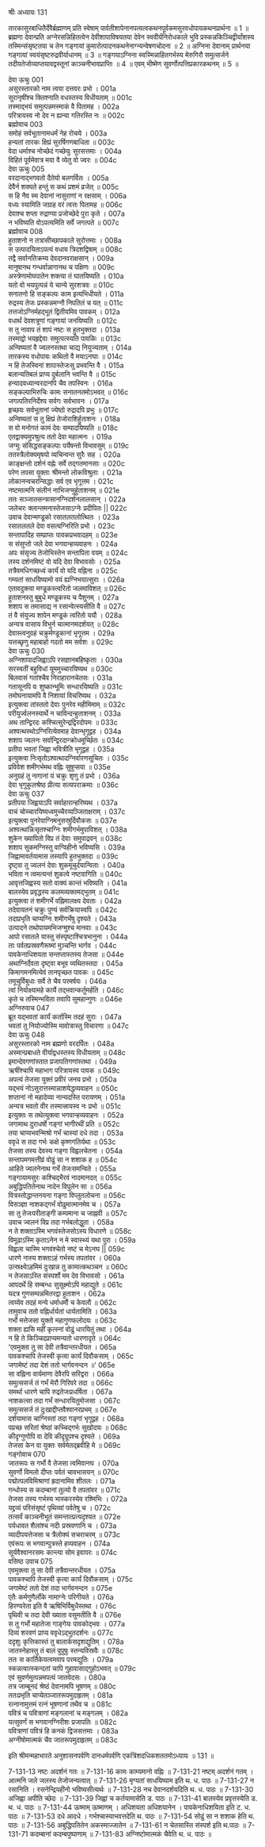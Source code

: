 श्रीः
अध्यायः 131

तारकासुरबाधितैर्देवैर्ब्रह्माणम् प्रति स्वेषाम् पार्वतीशापेनानपत्यत्वकथनपूर्वकमसुरवधोपायकथनप्रार्थना ॥ 1 ॥ ब्रह्मणा देवान्प्रति अग्नेरसन्निहितत्वेन देवीशापाविषयतया देवेन स्ववीर्यनिरोधकाले भुवि प्रस्कन्नकिञ्चिद्वीर्यांशस्य तस्मिन्संसृष्टतया च तेन गङ्गायां कुमारोत्पादनकथनेनाग्न्यन्वेषणचोदना ॥ 2 ॥ अग्निना देवानाम् प्रार्थनया गङ्गायां स्वयंसृष्टरुद्रवीर्याधानम् ॥ 3 ॥ गङ्गयाऽग्निना स्वस्मिन्नाहितगर्भस्य मेरुगिरौ समुत्सर्जने तदीयतेजोव्याप्तयावद्वस्तूनां काञ्चनीभावप्राप्तिः ॥ 4 ॥ एवम् भीष्मेण सुवर्णोत्पत्तिप्रकारकथनम् ॥ 5 ॥
	
देवा ऊचुः 	001  
असुरस्तारको नाम त्वया दत्तवरः प्रभो ।	001a  
सुरानृषींश्च क्लिश्नाति वधस्तस्य विधीयताम् ॥	001c  
तस्माद्भयं समुत्पन्नमस्माकं वै पितामह ।	002a  
परित्रायस्व नो देव न ह्यन्या गतिरस्ति नः ॥	002c  
ब्रह्मोवाच 	003  
समोहं सर्वभूतानामधर्मं नेह रोचये ।	003a  
हन्यतां तारकः क्षिप्रं सुरर्षिगणबाधिता ॥	003c  
वेदा धर्माश्च नोच्छेदं गच्छेयुः सुरसत्तमाः ।	004a  
विहितं पूर्वमेवात्र मया वै व्येतु वो ज्वरः ॥	004c  
देवा ऊचुः 	005  
वरदानाद्भगवतो दैतेयो बलगर्वितः ।	005a  
देवैर्न शक्यते हन्तुं स कथं प्रशमं व्रजेत् ॥	005c  
स हि नैव स्म देवानां नासुराणां न रक्षसाम् ।	006a  
वध्यः स्यामिति जग्राह वरं त्वत्तः पितामह ॥	006c  
देवाश्च शप्ता रुद्राण्या प्रजोच्छेदे पुरा कृते ।	007a  
न भविष्यति वोऽपत्यमिति सर्वे जगत्पते ॥	007c  
ब्रह्मोवाच 	008  
हुताशनो न तत्रासीच्छापकाले सुरोत्तमाः ।	008a  
स उत्पादयिताऽपत्यं वधाय त्रिदशद्विषाम् ॥	008c  
तद्वै सर्वानतिक्रम्य देवदानवराक्षसान् ।	009a  
मानुषानथ गन्धर्वान्नागानथ च पक्षिणः ॥	009c  
अस्त्रेणामोघपातेन शक्त्या तं घातयिष्यति ।	010a  
यतो वो भयपुत्पन्नं ये चान्ये सुरशत्रवः ॥	010c  
सनातनो हि सङ्कल्पः काम इत्यभिधीयते ।	011a  
रुद्रस्य तेजः प्रस्कन्नमग्नौ निपतितं च यत् ॥	011c  
तत्तजोऽग्निर्महद्भूतं द्वितीयमिव पावकम् ।	012a  
वधार्थं देवशत्रूणां गङ्गायां जनयिष्यति ॥	012c  
स तु नावाप तं शापं नष्टः स हुतभुक्तदा ।	013a  
तस्माद्वो भयहृद्देवाः समुत्पत्स्यति पावकिः ॥	013c  
अन्विष्यतां वै ज्वलनस्तथा चाद्य नियुज्यताम् ।	014a  
तारकस्य वधोपायः कथितो वै मयाऽनघाः ॥	014c  
न हि तेजस्विनां शापास्तेजःसु प्रभवन्ति वै ।	015a  
बलान्यतिबलं प्राप्य दुर्बलानि भवन्ति वै ॥	015c  
हन्यादवध्यान्वरदानपि चैव तपस्विनः ।	016a  
सङ्कल्पाभिरुचिः कामः सनातनतमोऽभवत् ॥	016c  
जगत्पतिरनिर्देश्य सर्वगः सर्वभावनः ।	017a  
हृच्छयः सर्वभूतानां ज्येष्ठो रुद्रादपि प्रभुः ॥	017c  
अन्विष्यतां स तु क्षिप्रं तेजोराशिर्हुताशनः ।	018a  
स वो मनोगतं कामं देवः सम्पादयिष्यति ॥	018c  
एतद्वाक्यमुपश्रुत्य ततो देवा महात्मनः ।	019a  
जग्मुः संसिद्धसङ्कल्पाः पर्येषन्तो विभावसुम् ॥	019c  
ततस्त्रैलोक्यमृषयो व्यचिन्वन्त सुरैः सह ।	020a  
काङ्क्षन्तो दर्शनं वह्नेः सर्वे तद्गतमानसाः ॥	020c  
परेण तपसा युक्ताः श्रीमन्तो लोकविश्रुताः ।	021a  
लोकानन्वचरन्सिद्धाः सर्व एव भृगूत्तम ।	021c  
नष्टमात्मनि संलीनं नाभिजग्मुर्हुताशनम् ॥	021e  
ततः सञ्जातसन्त्रासानग्निदर्शनलालसान् ।	022a  
जलेचरः क्लान्तमनास्तेजसाऽग्नेः प्रदीपितः ||	022c  
उवाच देवान्मण्डूको रसातलतलोत्थितः ।	023a  
रसातलतले देवा वसत्यग्निरिति प्रभो ।	023c  
सन्तापादिह सम्प्राप्तः पावकप्रभवादहम् ॥	023e  
स संसुप्तो जले देवा भगवान्हव्यवाहनः ।	024a  
अपः संसृज्य तेजोभिस्तेन सन्तापिता वयम् ॥	024c  
तस्य दर्शनमिष्टं वो यदि देवा विभावसोः ।	025a  
तत्रैवमधिगच्छध्वं कार्यं वो यदि वह्निना ॥	025c  
गम्यतां साधयिष्यामो वयं ह्यग्निभयात्सुराः ।	026a  
एतावदुक्त्वा मण्डूकस्त्वरितो जलमाविशत् ॥	026c  
हुताशनस्तु बुबुधे मण्डूकस्य च पैशुनम् ।	027a  
शशाप स तमासाद्य न रसान्वेत्स्यसीति वै ॥	027c  
तं वै संयुज्य शापेन मण्डूकं त्वरितो ययौ ।	028a  
अन्यत्र वासाय विभुर्न चात्मानमदर्शयत् ॥	028c  
देवास्त्वनुग्रहं चक्रुर्मण्डूकानां भृगूत्तम ।	029a  
यत्तच्छृणु महाबाहो गदतो मम सर्वशः ॥	029c  
देवा ऊचुः 	030  
अग्निशापादजिह्वाऽपि रसज्ञानबहिष्कृताः ।	030a  
सरस्वतीं बहुविधां यूममुच्चारयिष्यथ ॥	030c  
बिलवासं गतांश्चैव निराहारानचेतसः ।	031a  
गतासूनपि वः शुष्कान्भूमिः सन्धारयिष्यति ॥	031c  
तमोघनायामपि वै निशायां विचरिष्यथ ।	032a  
इत्युक्त्वा तांस्ततो देवाः पुनरेव महीमिमाम् ॥	032c  
परीयुर्ज्वलनस्यार्थे न चाविन्दन्हुताशनम् ।	033a  
अथ तान्द्विरदः कश्चित्सुरेन्द्रद्विरदोपमः ॥	033c  
अश्वत्थस्थोऽग्निरित्येवमाह देवान्भृगूद्वह ।	034a  
शशाप ज्वलनः सर्वान्द्विरदान्क्रोधमूर्च्छितः ॥	034c  
प्रतीपा भवतां जिह्वा भवित्रीति भृगूद्वह ।	035a  
इत्युक्त्वा निःसृतोऽश्वत्थादग्निर्वारणसूचितः ।	035c  
प्रविवेश शमीगर्भमथ वह्निः सुषुप्सया ॥	035e  
अनुग्रहं तु नागानां यं चक्रुः शृणु तं प्रभो ।	036a  
देवा भृगुकुलश्रेष्ठ प्रीत्या सत्यपराक्रमाः ॥	036c  
देवा ऊचुः 	037  
प्रतीपया जिह्वयाऽपि सर्वाहारान्हरिष्यथ ।	037a  
वाचं चोच्चारयिष्यध्वमुच्चैरव्यञ्जिताक्षराम् ।	037c  
इत्युक्त्वा पुनरेवाग्निमनुसस्रुर्दिवौकसः ॥	037e  
अश्वत्थान्निःसृतश्चाग्निः शमीगर्भमुपाविशत् ।	038a  
शुकेन ख्यापितो विप्र तं देवाः समुपाद्रवन् ॥	038c  
शशाप सुकमग्निस्तु वाग्विहीनो भविष्यसि ।	039a  
जिह्वामावर्तयामास तस्यापि हुतभुक्तदा ॥	039c  
दृष्ट्वा तु ज्वलनं देवाः शुकमूचुर्दयान्विताः ।	040a  
भविता न त्वमत्यन्तं शुकत्वे नष्टवागिति ॥	040c  
आवृत्तजिह्वस्य सतो वाक्यं कान्तं भविष्यति ।	041a  
बालस्येव प्रवृद्धस्य कलमव्यक्तमद्भुतम् ॥	041c  
इत्युक्त्वा तं शमीगर्भे वह्निमालक्ष्य देवताः ।	042a  
तदेवायतनं चक्रुः पुण्यं सर्वक्रियास्वपि ॥	042c  
तदाप्रभृति चाप्यग्निः शमीगर्भेषु दृश्यते ।	043a  
उत्पादने तथोपायमभिजग्मुश्च मानवाः ॥	043c  
आपो रसातले यास्तु संस्पृष्टाश्चित्रभानुना ।	044a  
ताः पर्वतप्रस्रवणैरूष्मां मुञ्चन्ति भार्गव ।	044c  
पावकेनाधिशयता सन्तप्तास्तस्य तेजसा ॥	044e  
अथाग्निर्देवता दृष्ट्वा बभूव व्यथितस्तदा ।	045a  
किमागमनमित्येवं तानपृच्छत पावकः ॥	045c  
तमूचुर्विबुधाः सर्वे ते चैव परमर्षयः ।	046a  
त्वां नियोक्ष्यामहे कार्ये तद्भवान्कर्तुमर्हति ।	046c  
कृते च तस्मिन्भविता तवापि सुमहान्गुणः ॥	046e  
अग्निरुवाच 	047  
ब्रूत यद्भवतां कार्यं कर्तास्मि तदहं सुराः ।	047a  
भवतां तु नियोज्योस्मि मावोत्रास्तु विचारणा ॥	047c  
देवा ऊचुः 	048  
असुरस्तारको नाम ब्रह्मणो वरदर्पितः ।	048a  
अस्मान्प्रबाधते वीर्याद्वधस्तस्य विधीयताम् ॥	048c  
इमान्देवगणांस्तात प्रजापतिगणांस्तथा ।	049a  
ऋषींश्चापि महाभाग परित्रायस्व पावक ॥	049c  
अपत्यं तेजसा युक्तं प्रवीरं जनय प्रभो ।	050a  
यद्भयं नोऽसुरात्तस्मान्नाशयेद्धव्यवाहन ॥	050c  
शप्तानां नो महादेव्या नान्यदस्ति परायणम् ।	051a  
अन्यत्र भवतो वीर तस्मात्त्रायस्व नः प्रभो ॥	051c  
इत्युक्तः स तथेत्युक्त्वा भगवान्हव्यवाहनः ।	052a  
जगामाथ दुराधर्षो गङ्गां भागीरथीं प्रति ॥	052c  
तया चाप्यभवन्मिश्रो गर्भं चास्यां दधे तदा ।	053a  
ववृधे स तदा गर्भः कक्षे कृष्णगतिर्यथा ॥	053c  
तेजसा तस्य देवस्य गङ्गा विह्वलचेतना ।	054a  
सन्तापमगमत्तीव्रं वोढुं सा न शशाक ह ॥	054c  
आहिते ज्वलनेनाथ गर्भे तेजःसमन्विते ।	055a  
गङ्गायामसुरः कश्चिद्भैरवं नादमानदत् ॥	055c  
अबुद्धिपतितेनाथ नादेन विपुलेन सा ॥	056a  
वित्रस्तोद्धान्तनयना गङ्गा विप्लुतलोचना ॥	056c  
विसञ्ज्ञा नाशकद्गर्भं वोढुमात्मानमेव च ।	057a  
सा तु तेजःपरीताङ्गी कम्पमाना च जाह्नवी ॥	057c  
उवाच ज्वलनं विप्र तदा गर्भबलोद्धुता ।	058a  
न ते शक्ताऽस्मि भगवंस्तेजसोऽस्य विधारणे ॥	058c  
विमूढाऽस्मि कृताऽनेन न मे स्वास्थ्यं यथा पुरा ।	059a  
विह्वला चास्मि भगवंश्चेतो नष्टं च मेऽनघ ||	059c  
धारणे नास्य शक्ताऽहं गर्भस्य तपतांवर ।	060a  
उत्स्रक्ष्येऽहमिमं दुःखान्न तु कामात्कथञ्चन ॥	060c  
न तेजसाऽस्ति संस्पर्शो मम देव विभावसो ।	061a  
आपदर्थे हि सम्बन्धः सुसूक्ष्मोऽपि महाद्युते ॥	061c  
यदत्र गुणसम्पन्नमितरद्वा हुताशन ।	062a  
त्वय्येव तदहं मन्ये धर्माधर्मौ च केवलौ ॥	062c  
तामुवाच ततो वह्निर्धार्यतां धार्यतामिति ।	063a  
गर्भो मत्तेजसा युक्तो महागुणफलोदयः ॥	063c  
शक्ता ह्यसि महीं कृत्स्नां वोढुं धारयितुं तथा ।	064a  
न हि ते किञ्चिदप्राप्यमन्यतो धारणादृते ॥	064c  
\'एवमुक्ता तु सा देवी तत्रैवान्तरधीयत ।	065a  
पावकश्चापि तेजस्वी कृत्वा कार्यं दिवौकसाम् ।	065c  
जगामेष्टं तदा देशं ततो भार्गवनन्दन ॥\'	065e  
सा वह्निना वार्यमाणा देवैरपि सरिद्वरा ।	066a  
समुत्ससर्ज तं गर्भं मेरौ गिरिवरे तदा ॥	066c  
समर्था धारणे चापि रुद्रतेजःप्रधर्षिता ।	067a  
नाशकत्सा तदा गर्भं सन्धारयितुमोजसा ।	067c  
समुत्ससर्ज तं दुःखाद्दीप्तवैश्वानरप्रभम् ॥	067e  
दर्शयामास चाग्निस्तां तदा गङ्गां भृगूद्वह ।	068a  
पप्रच्छ सरितां श्रेष्ठां कच्चिद्गर्भः सुखोदयः ॥	068c  
कीदृग्गुणोपि वा देवि कीदृग्रूपश्च दृश्यते ।	069a  
तेजसा केन वा युक्तः सर्वमेतद्ब्रवीहि मे ॥	069c  
गङ्गोवाच 	070  
जातरूपः स गर्भो वै तेजसा त्वमिवानघ ।	070a  
सुवर्णो विमलो दीप्तः पर्वतं चावभासयन् ॥	070c  
पद्मोत्पलविमिश्राणां ह्रदानामिव शीतलः ।	071a  
गन्धोस्य स कदम्बानां तुल्यो वै तपतांवर ॥	071c  
तेजसा तस्य गर्भस्य भास्करस्येव रश्मिभिः ।	072a  
यद्द्रव्यं परिसंसृष्टं पृथिव्यां पर्वतेषु च ।	072c  
तत्सर्वं काञ्चनीभूतं समन्तात्प्रत्यदृश्यत ॥	072e  
पर्यधावत शैलांश्च नदीः प्रस्रवणानि च ।	073a  
व्यादीपयत्तेजसा च त्रैलोक्यं सचराचरम् ॥	073c  
एवंरूपः स भगवान्पुत्रस्ते हव्यवाहन ।	074a  
सूर्यवैश्वानरसमः कान्त्या सोम इवापरः ॥	074c  
वसिष्ठ उवाच 	075  
एवमुक्त्वा तु सा देवी तत्रैवान्तरधीयत ।	075a  
पावकश्चापि तेजस्वी कृत्वा कार्यं दिवौकसाम् ।	075c  
जगामेष्टं ततो देशं तदा भार्गवनन्दन ॥	075e  
एतैः कर्मगुणैर्लोके नामाग्नेः परिगीयते ।	076a  
हिरण्यरेता इति वै ऋषिभिर्विबुधैस्तथा ।	076c  
पृथिवी च तदा देवी ख्याता वसुमतीति वै ॥	076e  
स तु गर्भो महातेजा गाङ्गेयः पावकोद्भवः ।	077a  
दिव्यं शरवणं प्राप्य ववृधेऽद्भुतदर्शनः ॥	077c  
ददृशुः कृत्तिकास्तं तु बालार्कसदृशद्युतिम् ।	078a  
जातस्नेहास्तु तं बालं पुपुषुः स्तन्यविस्रवैः ॥	078c  
ततः स कार्तिकेयत्वमवाप परमद्युतिः ।	079a  
स्कन्नत्वात्स्कन्दतां चापि गुहावासाद्गुहोऽभवत् ॥	079c  
एवं सुवर्णमुत्पन्नमपत्यं जातवेदसः ।	080a  
तत्र जाम्बूनदं श्रेष्ठं देवानामपि भूषणम् ॥	080c  
ततःप्रभृति चाप्येतञ्जातरूपमुदाहृतम् ।	081a  
रत्नानामुत्तमं रत्नं भूषणानां तथैव च ॥	081c  
पवित्रं च पवित्राणां मङ्गलानां च मङ्गलम् ।	082a  
यत्सुवर्णं स भगवानग्निरीशः प्रजापतिः ॥	082c  
पवित्राणां पवित्रं हि कनकं द्विजसत्तमाः ।	083a  
अग्नीषोमात्मकं चैव जातरूपमुदाहृतम् ॥ 	083c  

इति श्रीमन्महाभारते अनुशासनपर्वणि दानधर्मपर्वणि एकत्रिंशदधिकशततमोऽध्यायः ॥ 131 ॥

7-131-13 नष्टः अदर्शनं गतः ॥ 7-131-16 कामः काम्यमानो वह्निः ॥ 7-131-21 नष्टम् अदर्शनं गतम् । आत्मनि जले जलस्य तेजोजन्यत्वात् ॥ 7-131-26 मृग्यतां साधयिष्याम इति थ. ध. पाठः ॥ 7-131-27 न रसानिति । रसनेन्द्रियहीनो भविष्यसीत्यर्थः ॥ 7-131-28 नच देवानदर्शयदिति थ. ध. पाठः ॥ 7-131-30 अजिह्वा अपीति च्छेदः ॥ 7-131-39 जिह्वां च कर्तयामासेति ड. पाठः ॥ 7-131-41 बालस्येव प्रवृत्तस्येति ड. थ. ध. पाठः ॥ 7-131-44 ऊष्माम् ऊष्माणम् । अधिशयता अधिशयानेन । पावकेनाधिशयिता इति ट. ध. पाठः ॥ 7-131-53 दधे आदधे । गर्भश्चास्याभवत्तदेति थ. पाठः ॥ 7-131-54 सोढुं सा न शशाक हेति थ.  पाठः ॥ 7-131-56 अबुद्धिपतितेन अकस्माज्जातेन ॥ 7-131-61 न चेतसास्ति संस्पर्श इति थ.पाठः ॥ 7-131-71 कदम्बानां कदम्बपुष्पाणाम् ॥ 7-131-83 अग्निष्टोमात्मकं चैवेति थ. ध. पाठः ॥
